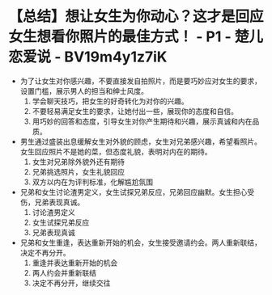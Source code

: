 # 【总结】想让女生为你动心？这才是回应女生想看你照片的最佳方式！ - P1 - 楚儿恋爱说 - BV19m4y1z7iK

-   为了让女生对你感兴趣，不要直接发自拍照片，而是要巧妙应对女生的要求，设置门槛，展示男人的担当和绅士风度。
    1.  学会聊天技巧，把女生的好奇转化为对你的兴趣。
    2.  不要轻易满足女生的要求，让她付出一些，展现你的态度和自信。
    3.  用巧妙的回答和态度，引导女生对你产生期待和兴趣，展示真诚和内在品质。
-   男生通过盛装出息缓解女生对外貌的顾虑，女生对兄弟感兴趣，希望看照片。女生回应照片不是她的菜，但态度礼貌，表明对内在的期待。
    1.  女生对兄弟除外貌外还有期待
    2.  兄弟挑选照片，女生礼貌回应
    3.  双方以内在为评判标准，化解尴尬氛围
-   兄弟和女生讨论渣男定义，女生试探兄弟反应，兄弟回应幽默。女生担心受伤，兄弟表现真诚。
    1.  讨论渣男定义
    2.  女生试探兄弟反应
    3.  兄弟表现真诚
-   兄弟和女生重逢，表达重新开始的机会，女生接受邀请约会。两人重新联结，决定不再分开。
    1.  重逢并表达重新开始的机会
    2.  两人约会并重新联结
    3.  决定不再分开，继续交往